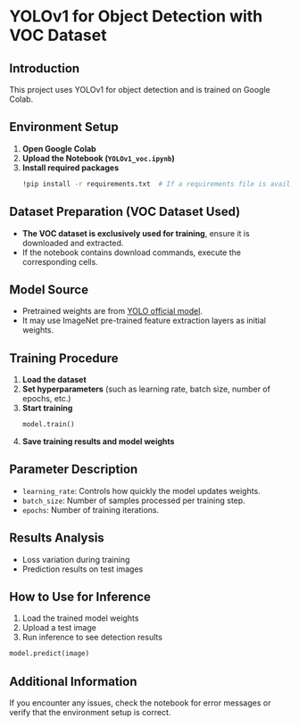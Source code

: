 # YOLOv1 for Object Detection with VOC Dataset

## Introduction
This project uses YOLOv1 for object detection and is trained on Google Colab.

## Environment Setup
1. **Open Google Colab**
2. **Upload the Notebook (`YOLOv1_voc.ipynb`)**
3. **Install required packages**
   ```bash
   !pip install -r requirements.txt  # If a requirements file is available
   ```

## Dataset Preparation (VOC Dataset Used)
- **The VOC dataset is exclusively used for training**, ensure it is downloaded and extracted.
- If the notebook contains download commands, execute the corresponding cells.

## Model Source
- Pretrained weights are from [YOLO official model](https://pjreddie.com/darknet/yolo/).
- It may use ImageNet pre-trained feature extraction layers as initial weights.

## Training Procedure
1. **Load the dataset**
2. **Set hyperparameters** (such as learning rate, batch size, number of epochs, etc.)
3. **Start training**
   ```python
   model.train()
   ```
4. **Save training results and model weights**

## Parameter Description
- `learning_rate`: Controls how quickly the model updates weights.
- `batch_size`: Number of samples processed per training step.
- `epochs`: Number of training iterations.

## Results Analysis
- Loss variation during training
- Prediction results on test images

## How to Use for Inference
1. Load the trained model weights
2. Upload a test image
3. Run inference to see detection results

```python
model.predict(image)
```

## Additional Information
If you encounter any issues, check the notebook for error messages or verify that the environment setup is correct.


